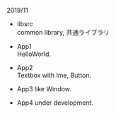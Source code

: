 ﻿2019/11 

*   libsrc  
    common library, 共通ライブラリ

*   App1  
    HelloWorld.
    
*   App2  
	Textbox with Ime, Button.

*   App3
	like Window.

*   App4
	under development.

